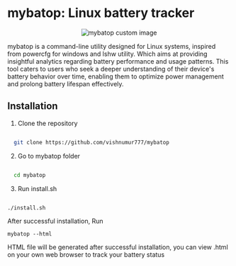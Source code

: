 
# mybatop: Linux battery tracker

<p align="center">
  <img src="https://cdn-icons-png.flaticon.com/512/3582/3582038.png" alt="mybatop custom image" />
</p>

mybatop is a command-line utility designed for Linux systems, inspired from powercfg for windows and lshw utility. Which aims at providing insightful analytics regarding battery performance and usage patterns. This tool caters to users who seek a deeper understanding of their device's battery behavior over time, enabling them to optimize power management and prolong battery lifespan effectively.

## Installation

1. Clone the repository

```bash

  git clone https://github.com/vishnumur777/mybatop
```

2. Go to mybatop folder

```bash

  cd mybatop
```

3. Run install.sh

```bash

./install.sh
```

After successful installation, Run

```
mybatop --html
```

HTML file will be generated after successful installation, you can view .html on your own web browser to track your battery status
   


   
